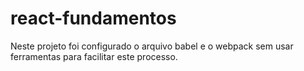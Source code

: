 # react-fundamentos
Neste projeto foi configurado o arquivo babel e o webpack sem usar ferramentas para facilitar este processo.